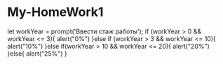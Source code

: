 # My-HomeWork1
let workYear = prompt('Ввести стаж работы');
   if (workYear > 0 && workYear <= 3){
     alert("0%")
   }else if (workYear > 3 && workYear <= 10){
     alert("10%")
   }else if(workYear > 10 && workYear <= 20){
     alert("20%")
   }else{
     alert("25%")
   }
